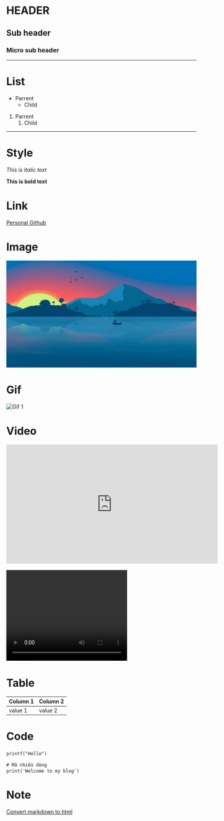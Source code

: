 # HEADER
## Sub header
### Micro sub header
---
# List
* Parrent
  * Child
1. Parrent
   1. Child
---
# Style
*This is italic text*

**This is bold text**

# Link
[Personal Github](https://github.com/DucLee1509)

# Image
![Image 1](images/image.jpg)

# Gif
![Gif 1](images/animal.gif)

# Video
<iframe width="560" height="315" src="https://www.youtube.com/embed/0GVExpdmoDs" frameborder="0" allow="accelerometer; autoplay; clipboard-write; encrypted-media; gyroscope; picture-in-picture" allowfullscreen></iframe>

<video src="videos/animal.mp4" width="320" height="240" controls></video>

# Table
| Column 1 | Column 2 |
|----------|----------|
| value 1  | value 2  |

# Code
`printf("Hello")`
```
# Mã nhiều dòng
print('Welcome to my blog')
```
# Note
[Convert markdown to html](https://markdowntohtml.com/)

